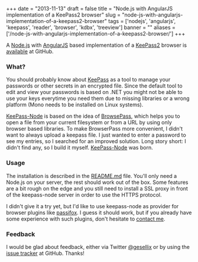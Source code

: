 
+++
date = "2013-11-13"
draft = false
title = "Node.js with AngularJS implementation of a KeePass2 browser"
slug = "node-js-with-angularjs-implementation-of-a-keepass2-browser"
tags = ['nodejs', 'angularjs', 'keepass', 'reader', 'browser', 'kdbx', 'treeview']
banner = ""
aliases = ['/node-js-with-angularjs-implementation-of-a-keepass2-browser/']
+++

A [Node.js](http://nodejs.org/) with [AngularJS](http://angularjs.org/) based implementation of a [KeePass2](http://www.keepass.info/) browser is [available](https://github.com/gesellix/keepass-node) at GitHub.

### What?
You should probably know about [KeePass](http://www.keepass.info/) as a tool to manage your passwords or other secrets in an encrypted file. Since the default tool to edit and view your passwords is based on .NET you might not be able to use your keys everytime you need them due to missing libraries or a wrong platform (Mono needs to be installed on Linux systems).

[KeePass-Node](https://github.com/gesellix/keepass-node) is based on the idea of [BrowsePass](http://bitbucket.org/namn/browsepass), which helps you to open a file from your current filesystem or from a URL by using only browser based libraries. To make BrowserPass more convenient, I didn't want to always upload a keepass file. I just wanted to enter a password to see my entries, so I searched for an improved solution. Long story short: I didn't find any, so I build it myself. [KeePass-Node](https://github.com/gesellix/keepass-node) was born.

### Usage
The installation is described in the [README.md](https://github.com/gesellix/keepass-node/blob/master/README.md) file. You'll only need a Node.js on your server, the rest should work out of the box. Some features are a bit rough on the edge and you still need to install a SSL  proxy in front of the keepass-node server in order to use the HTTPS protocol.

I didn't give it a try yet, but I'd like to use keepass-node as provider for browser plugins like [passifox](https://github.com/pfn/passifox/). I guess it should work, but if you already have some experience with such plugins, don't hesitate to [contact me](https://twitter.com/gesellix).

### Feedback
I would be glad about feedback, either via Twitter [@gesellix](https://twitter.com/gesellix) or by using the [issue tracker](https://github.com/gesellix/keepass-node/issues) at GitHub.
Thanks!


